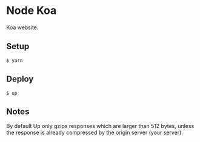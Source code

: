 
# Node Koa

Koa website.

## Setup

```
$ yarn
```

## Deploy

```
$ up
```

## Notes

By default Up only gzips responses which are larger than 512 bytes, unless
the response is already compressed by the origin server (your server).
